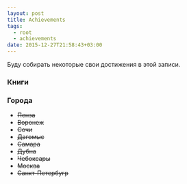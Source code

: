 ```yaml
---
layout: post
title: Achievements
tags:
  - root
  - achievements
date: 2015-12-27T21:58:43+03:00
---
```


Буду собирать некоторые свои достижения в этой записи.

### <a name="books"></a>Книги

### <a name="cities"></a>Города

* <deL>Пенза</deL>
* <del>Воронеж</del>
* <del>Сочи</del>
* <del>Дагомыс</del>
* <del>Самара</del>
* <del>Дубна</del>
* <del>Чебоксары</del>
* <del>Москва</del>
* <del>Санкт-Петербугр</del>
